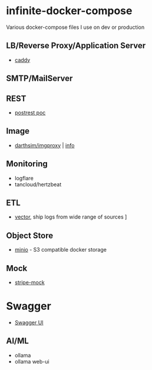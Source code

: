 # infinite-docker-compose

Various docker-compose files I use on dev or production

## LB/Reverse Proxy/Application Server

- [caddy](https://github.com/JinnaBalu/infinite-docker-compose/blob/main/caddy/docker-compose.yml)

## SMTP/MailServer

## REST

- [postrest poc](https://github.com/JinnaBalu/infinite-docker-compose/tree/main/postrest)

## Image 

- [darthsim/imgproxy](https://github.com/JinnaBalu/infinite-docker-compose/blob/main/image-proxy/docker-compose.yml) | [info](https://docs.imgproxy.net/getting_started)

## Monitoring
- logflare
- tancloud/hertzbeat

## ETL

- [vector](https://github.com/JinnaBalu/infinite-docker-compose/blob/main/vector/docker-compose.yml), ship logs from wide range of sources ]
## Object Store 
- [minio](https://github.com/JinnaBalu/infinite-docker-compose/blob/main/minio/docker-compose.yml) - S3 compatible docker storage

## Mock
- [stripe-mock](https://github.com/JinnaBalu/infinite-docker-compose/blob/main/stripe-mock/docker-compose.yml) 

# Swagger

- [Swagger UI](https://github.com/JinnaBalu/infinite-docker-compose/blob/main/swagger-ui/docker-compose.yml)

## AI/ML

- ollama
- ollama web-ui